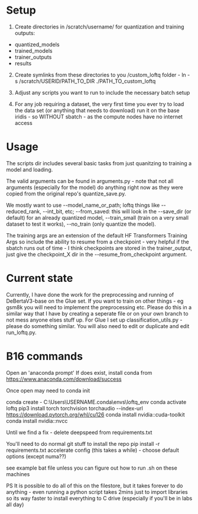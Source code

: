 # Setup

1. Create directories in /scratch/username/ for quantization and training outputs:
- quantized_models
- trained_models
- trainer_outputs
- results

2. Create symlinks from these directories to you /custom_loftq folder - ln -s /scratch/USERID/PATH_TO_DIR ./PATH_TO_custom_loftq

3. Adjust any scripts you want to run to include the necessary batch setup

4. For any job requiring a dataset, the very first time you ever try to load the data set (or anything that needs to download) run it on the base iridis - so WITHOUT sbatch - as the compute nodes have no internet access

# Usage

The scripts dir includes several basic tasks from just quanitzing to training a model and loading.

The valid arguments can be found in arguments.py - note that not all arguments (especially for the model) do anything right now as they were copied from the original repo's quantize_save.py. 

We mostly want to use --model_name_or_path; loftq things like --reduced_rank, --int_bit, etc; --from_saved: this will look in the --save_dir (or default) for an already quantized model, --train_small (train on a very small dataset to test it works), --no_train (only quantize the model). 

The training args are an extension of the default HF Transformers Training Args so include the ability to resume from a checkpoint - very helpful if the sbatch runs out of time - I think checkpoints are stored in the trainer_output, just give the checkpoint_X dir in the --resume_from_checkpoint argument.

# Current state
Currently, I have done the work for the preprocessing and running of DeBertaV3-base on the Glue set. If you want to train on other things - eg gsm8k you will need to implement the preprocessing etc. Please do this in a similar way that I have by creating a seperate file or on your own branch to not mess anyone elses stuff up. For Glue I set up classification_utils.py - please do something similar. You will also need to edit or duplicate and edit run_loftq.py.

# B16 commands
Open an 'anaconda prompt'
If does exist, install conda from https://www.anaconda.com/download/success

Once open may need to conda init

conda create - C:\Users\USERNAME\.conda\envs\loftq_env
conda activate loftq
pip3 install torch torchvision torchaudio --index-url https://download.pytorch.org/whl/cu126
conda install nvidia::cuda-toolkit
conda install nvidia::nvcc

Until we find a fix - delete deepspeed from requirements.txt

You'll need to do normal git stuff to install the repo
pip install -r requirements.txt
accelerate config (this takes a while) - choose default options (except numa??)

see example bat file unless you can figure out how to run .sh on these machines

PS It is possible to do all of this on the filestore, but it takes forever to do anything - even running a python script takes 2mins just to import libraries so its way faster to install everything to C drive (especially if you'll be in labs all day)
